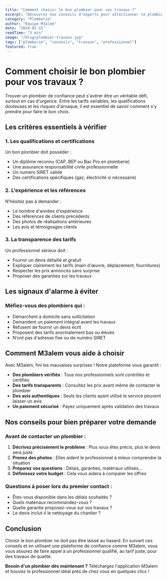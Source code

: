 ```yaml
---
title: "Comment choisir le bon plombier pour vos travaux ?"
excerpt: "Découvrez nos conseils d'experts pour sélectionner le plombier idéal selon vos besoins et votre budget. Évitez les arnaques et trouvez un professionnel de confiance."
category: "Plomberie"
author: "Équipe M3alem"
date: "2024-01-15"
readTime: "5 min"
image: "/blog/plombier-travaux.jpg"
tags: ["plomberie", "conseils", "travaux", "professionnel"]
featured: true
---
```


# Comment choisir le bon plombier pour vos travaux ?

Trouver un plombier de confiance peut s'avérer être un véritable défi, surtout en cas d'urgence. Entre les tarifs variables, les qualifications douteuses et les risques d'arnaque, il est essentiel de savoir comment s'y prendre pour faire le bon choix.

## Les critères essentiels à vérifier

### 1. Les qualifications et certifications

Un bon plombier doit posséder :
- Un diplôme reconnu (CAP, BEP ou Bac Pro en plomberie)
- Une assurance responsabilité civile professionnelle
- Un numéro SIRET valide
- Des certifications spécifiques (gaz, électricité si nécessaire)

### 2. L'expérience et les références

N'hésitez pas à demander :
- Le nombre d'années d'expérience
- Des références de clients précédents
- Des photos de réalisations antérieures
- Les avis et témoignages clients

### 3. La transparence des tarifs

Un professionnel sérieux doit :
- Fournir un devis détaillé et gratuit
- Expliquer clairement les tarifs (main d'œuvre, déplacement, fournitures)
- Respecter les prix annoncés sans surprise
- Proposer des garanties sur les travaux

## Les signaux d'alarme à éviter

### Méfiez-vous des plombiers qui :
- Démarchent à domicile sans sollicitation
- Demandent un paiement intégral avant les travaux
- Refusent de fournir un devis écrit
- Proposent des tarifs anormalement bas ou élevés
- N'ont pas d'adresse fixe ou de numéro SIRET

## Comment M3alem vous aide à choisir

Avec M3alem, fini les mauvaises surprises ! Notre plateforme vous garantit :

- **Des plombiers vérifiés** : Tous nos professionnels sont contrôlés et certifiés
- **Des tarifs transparents** : Consultez les prix avant même de contacter le plombier
- **Des avis authentiques** : Seuls les clients ayant utilisé le service peuvent laisser un avis
- **Un paiement sécurisé** : Payez uniquement après validation des travaux

## Nos conseils pour bien préparer votre demande

### Avant de contacter un plombier :
1. **Décrivez précisément le problème** : Plus vous êtes précis, plus le devis sera juste
2. **Prenez des photos** : Elles aident le professionnel à mieux comprendre la situation
3. **Préparez vos questions** : Délais, garanties, matériaux utilisés...
4. **Définissez votre budget** : Cela vous aidera à comparer les offres

### Questions à poser lors du premier contact :
- Êtes-vous disponible dans les délais souhaités ?
- Quels matériaux recommandez-vous ?
- Quelle garantie proposez-vous sur vos travaux ?
- Le devis inclut-il le nettoyage du chantier ?

## Conclusion

Choisir le bon plombier ne doit pas être laissé au hasard. En suivant ces conseils et en utilisant une plateforme de confiance comme M3alem, vous vous assurez de faire appel à un professionnel qualifié, au tarif juste, pour des travaux de qualité.

**Besoin d'un plombier dès maintenant ?** Téléchargez l'application M3alem et trouvez le professionnel idéal près de chez vous en quelques clics !

